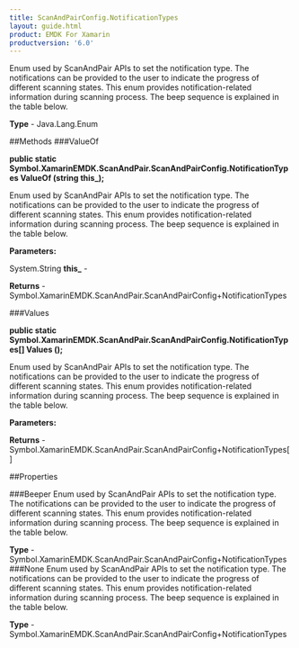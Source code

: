 ```yaml
---
title: ScanAndPairConfig.NotificationTypes
layout: guide.html
product: EMDK For Xamarin 
productversion: '6.0' 
---
```

Enum used by ScanAndPair APIs to set the notification type. The notifications can be provided to the user to indicate the progress of different scanning states. This enum provides notification-related information during scanning process. The beep sequence is explained in the table below.

**Type** - Java.Lang.Enum

##Methods
###ValueOf

**public static Symbol.XamarinEMDK.ScanAndPair.ScanAndPairConfig.NotificationTypes ValueOf (string this_);**

Enum used by ScanAndPair APIs to set the notification type. The notifications can be provided to the user to indicate the progress of different scanning states. This enum provides notification-related information during scanning process. The beep sequence is explained in the table below.

**Parameters:**

System.String **this_**  - 
        

**Returns** - Symbol.XamarinEMDK.ScanAndPair.ScanAndPairConfig+NotificationTypes

###Values

**public static Symbol.XamarinEMDK.ScanAndPair.ScanAndPairConfig.NotificationTypes[] Values ();**

Enum used by ScanAndPair APIs to set the notification type. The notifications can be provided to the user to indicate the progress of different scanning states. This enum provides notification-related information during scanning process. The beep sequence is explained in the table below.

**Parameters:**

**Returns** - Symbol.XamarinEMDK.ScanAndPair.ScanAndPairConfig+NotificationTypes[]

##Properties

###Beeper
Enum used by ScanAndPair APIs to set the notification type. The notifications can be provided to the user to indicate the progress of different scanning states. This enum provides notification-related information during scanning process. The beep sequence is explained in the table below.

**Type** - Symbol.XamarinEMDK.ScanAndPair.ScanAndPairConfig+NotificationTypes
###None
Enum used by ScanAndPair APIs to set the notification type. The notifications can be provided to the user to indicate the progress of different scanning states. This enum provides notification-related information during scanning process. The beep sequence is explained in the table below.

**Type** - Symbol.XamarinEMDK.ScanAndPair.ScanAndPairConfig+NotificationTypes
